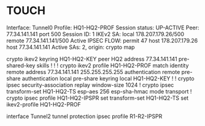 # TOUCH
Interface: Tunnel0
Profile: HQ1-HQ2-PROF
Session status: UP-ACTIVE
Peer: 77.34.141.141 port 500
  Session ID: 1
  IKEv2 SA: local 178.207.179.26/500 remote 77.34.141.141/500 Active
  IPSEC FLOW: permit 47 host 178.207.179.26 host 77.34.141.141
        Active SAs: 2, origin: crypto map


crypto ikev2 keyring HQ1-HQ2-KEY
 peer HQ2
  address 77.34.141.141
  pre-shared-key skills
 !
!
!
crypto ikev2 profile HQ1-HQ2-PROF
 match identity remote address 77.34.141.141 255.255.255.255
 authentication remote pre-share
 authentication local pre-share
 keyring local HQ1-HQ2-KEY
!
!
crypto ipsec security-association replay window-size 1024
!
crypto ipsec transform-set HQ1-HQ2-TS esp-aes 256 esp-sha-hmac
 mode transport
!
crypto ipsec profile HQ1-HQ2-IPSPR
 set transform-set HQ1-HQ2-TS
 set ikev2-profile HQ1-HQ2-PROF




interface Tunnel2
tunnel protection ipsec profile R1-R2-IPSPR
